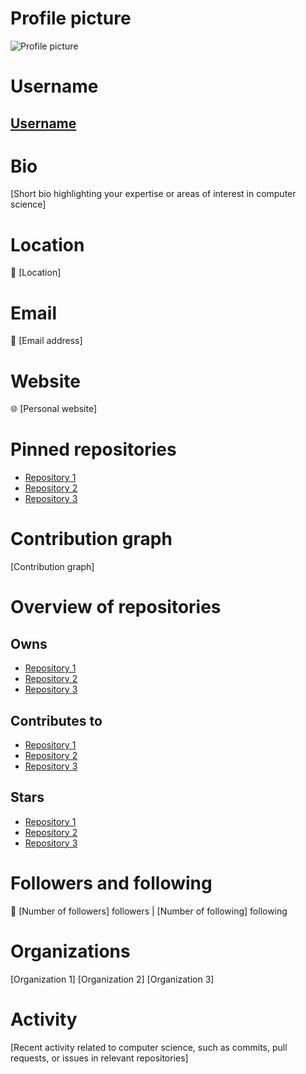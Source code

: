 # Profile picture
![Profile picture](https://github.com/[username].png)

# Username
## [Username](https://github.com/[username])

# Bio
[Short bio highlighting your expertise or areas of interest in computer science]

# Location
📍 [Location]

# Email
📧 [Email address]

# Website
🌐 [Personal website]

# Pinned repositories
- [Repository 1](https://github.com/[username]/[repository-1])
- [Repository 2](https://github.com/[username]/[repository-2])
- [Repository 3](https://github.com/[username]/[repository-3])

# Contribution graph
[Contribution graph]

# Overview of repositories
## Owns
- [Repository 1](https://github.com/[username]/[repository-1])
- [Repository 2](https://github.com/[username]/[repository-2])
- [Repository 3](https://github.com/[username]/[repository-3])

## Contributes to
- [Repository 1](https://github.com/[contributor-1]/[repository-1])
- [Repository 2](https://github.com/[contributor-2]/[repository-2])
- [Repository 3](https://github.com/[contributor-3]/[repository-3])

## Stars
- [Repository 1](https://github.com/[starred-1]/[repository-1])
- [Repository 2](https://github.com/[starred-2]/[repository-2])
- [Repository 3](https://github.com/[starred-3]/[repository-3])

# Followers and following
👥 [Number of followers] followers | [Number of following] following

# Organizations
[Organization 1]
[Organization 2]
[Organization 3]

# Activity
[Recent activity related to computer science, such as commits, pull requests, or issues in relevant repositories]

